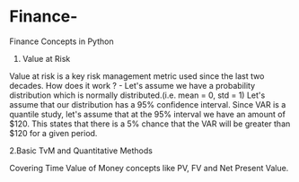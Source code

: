 # Finance-
Finance Concepts in Python


1. Value at Risk 

Value at risk is a key risk management metric used since the last two decades. 
How does it work ? - Let's assume we have a probability distribution which is normally distributed.(i.e. mean = 0, std = 1)
Let's assume that our distribution has a 95% confidence interval. Since VAR is a quantile study, let's assume that at the 95% interval we have an amount of $120.
This states that there is a 5% chance that the VAR will be greater than $120 for a given period. 

2.Basic TvM and Quantitative Methods

Covering Time Value of Money concepts like PV, FV and Net Present Value.
